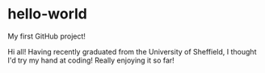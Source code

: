 # hello-world
My first GitHub project!

Hi all!
Having recently graduated from the University of Sheffield, I thought I'd try my hand at coding! Really enjoying it so far!
